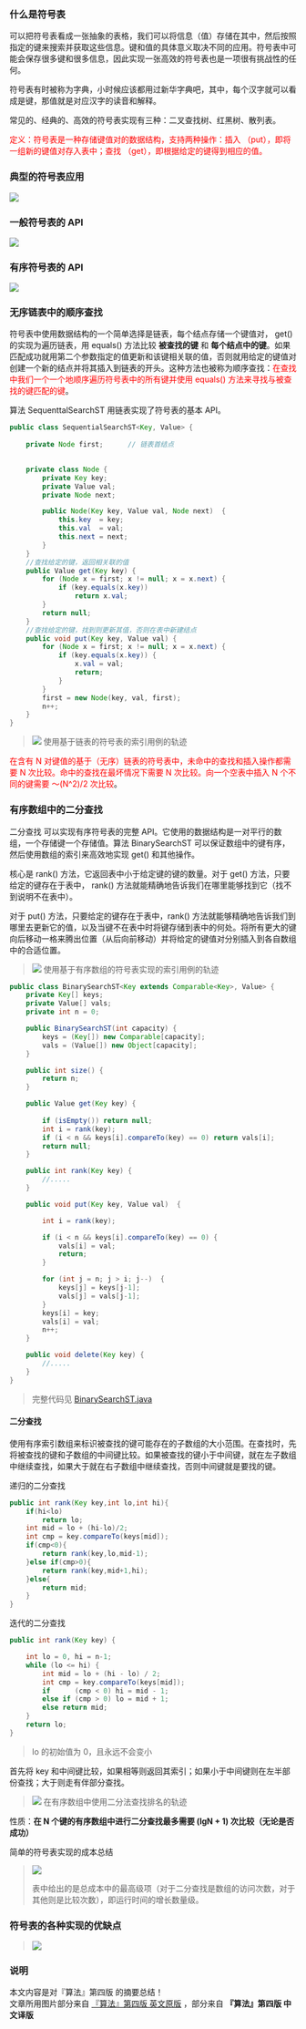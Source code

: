 ﻿
### 什么是符号表

可以把符号表看成一张抽象的表格，我们可以将信息（值）存储在其中，然后按照指定的键来搜索并获取这些信息。键和值的具体意义取决不同的应用。符号表中可能会保存很多键和很多信息，因此实现一张高效的符号表也是一项很有挑战性的任何。

符号表有时被称为字典，小时候应该都用过新华字典吧，其中，每个汉字就可以看成是键，那值就是对应汉字的读音和解释。

常见的、经典的、高效的符号表实现有三种：二叉查找树、红黑树、散列表。

<font color="red">定义：符号表是一种存储键值对的数据结构，支持两种操作：插入 （put），即将一组新的键值对存入表中；查找 （get），即根据给定的键得到相应的值。</font>

### 典型的符号表应用
![](http://os6ycxx7w.bkt.clouddn.com/github/blog/algorithm7/symbol-table-applications.png)

### 一般符号表的 API

![](http://os6ycxx7w.bkt.clouddn.com/github/blog/algorithm7/symbol-table-api2.png)

### 有序符号表的 API
![](http://os6ycxx7w.bkt.clouddn.com/github/blog/algorithm7/ordered-symbol-table-api.png)


### 无序链表中的顺序查找

符号表中使用数据结构的一个简单选择是链表，每个结点存储一个键值对， get() 的实现为遍历链表，用 equals() 方法比较 **被查找的键** 和 **每个结点中的键**。如果匹配成功就用第二个参数指定的值更新和该键相关联的值，否则就用给定的键值对创建一个新的结点并将其插入到链表的开头。这种方法也被称为顺序查找：<font color="red">在查找中我们一个一个地顺序遍历符号表中的所有键并使用 equals() 方法来寻找与被查找的键匹配的键</font>。

算法 SequenttalSearchST 用链表实现了符号表的基本 API。

``` java
public class SequentialSearchST<Key, Value> {
    
    private Node first;      // 链表首结点

   
    private class Node {
        private Key key;
        private Value val;
        private Node next;

        public Node(Key key, Value val, Node next)  {
            this.key  = key;
            this.val  = val;
            this.next = next;
        }
    }
	//查找给定的键，返回相关联的值
    public Value get(Key key) {
        for (Node x = first; x != null; x = x.next) {
            if (key.equals(x.key))
                return x.val;
        }
        return null;
    }
	//查找给定的键，找到则更新其值，否则在表中新建结点
    public void put(Key key, Value val) {
        for (Node x = first; x != null; x = x.next) {
            if (key.equals(x.key)) {
                x.val = val;
                return;
            }
        }
        first = new Node(key, val, first);
        n++;
    }
}
```


> ![](http://os6ycxx7w.bkt.clouddn.com/github/blog/algorithm7/sequential-search.png)
> 使用基于链表的符号表的索引用例的轨迹

<font color="red">在含有 N 对键值的基于（无序）链表的符号表中，未命中的查找和插入操作都需要 N 次比较。命中的查找在最坏情况下需要 N 次比较。向一个空表中插入 N 个不同的键需要 ～(N^2)/2 次比较</font>。


### 有序数组中的二分查找


二分查找 可以实现有序符号表的完整 API。它使用的数据结构是一对平行的数组，一个存储键一个存储值。算法 BinarySearchST 可以保证数组中的键有序，然后使用数组的索引来高效地实现 get() 和其他操作。

核心是 rank() 方法，它返回表中小于给定键的键的数量。对于 get() 方法，只要给定的键存在于表中， rank() 方法就能精确地告诉我们在哪里能够找到它（找不到说明不在表中）。

对于 put() 方法，只要给定的键存在于表中，rank() 方法就能够精确地告诉我们到哪里去更新它的值，以及当键不在表中时将键存储到表中的何处。将所有更大的键向后移动一格来腾出位置（从后向前移动）并将给定的键值对分别插入到各自数组中的合适位置。

> ![](http://os6ycxx7w.bkt.clouddn.com/github/blog/algorithm7/binary-search.png)
> 使用基于有序数组的符号表实现的索引用例的轨迹

``` java
public class BinarySearchST<Key extends Comparable<Key>, Value> {
    private Key[] keys;
    private Value[] vals;
    private int n = 0;

    public BinarySearchST(int capacity) { 
        keys = (Key[]) new Comparable[capacity]; 
        vals = (Value[]) new Object[capacity]; 
    }   

    public int size() {
        return n;
    }

    public Value get(Key key) {
     
        if (isEmpty()) return null;
        int i = rank(key); 
        if (i < n && keys[i].compareTo(key) == 0) return vals[i];
        return null;
    } 

    public int rank(Key key) {
		//.....
    } 

    public void put(Key key, Value val)  {

        int i = rank(key);

        if (i < n && keys[i].compareTo(key) == 0) {
            vals[i] = val;
            return;
        }

        for (int j = n; j > i; j--)  {
            keys[j] = keys[j-1];
            vals[j] = vals[j-1];
        }
        keys[i] = key;
        vals[i] = val;
        n++;
    } 

    public void delete(Key key) {
		//.....
    } 
}
```
> 完整代码见 [BinarySearchST.java](http://algs4.cs.princeton.edu/31elementary/BinarySearchST.java.html)

#### 二分查找

使用有序索引数组来标识被查找的键可能存在的子数组的大小范围。在查找时，先将被查找的键和子数组的中间键比较。如果被查找的键小于中间键，就在左子数组中继续查找，如果大于就在右子数组中继续查找，否则中间键就是要找的键。

递归的二分查找

``` java
public int rank(Key key,int lo,int hi){
	if(hi<lo)
		return lo;
	int mid = lo + (hi-lo)/2;
	int cmp = key.compareTo(keys[mid]);
	if(cmp<0){
		return rank(key,lo,mid-1);
	}else if(cmp>0){
		return rank(key,mid+1,hi);
	}else{
		return mid;
	}
}
```

迭代的二分查找

``` java
public int rank(Key key) {

    int lo = 0, hi = n-1; 
    while (lo <= hi) { 
        int mid = lo + (hi - lo) / 2; 
        int cmp = key.compareTo(keys[mid]);
        if      (cmp < 0) hi = mid - 1; 
        else if (cmp > 0) lo = mid + 1; 
        else return mid; 
    } 
    return lo;
} 
```

> lo 的初始值为 0，且永远不会变小

首先将 key 和中间键比较，如果相等则返回其索引；如果小于中间键则在左半部份查找；大于则走有伴部分查找。

> ![](http://os6ycxx7w.bkt.clouddn.com/github/blog/algorithm7/rank.png)
> 在有序数组中使用二分法查找排名的轨迹


性质：**在 N 个键的有序数组中进行二分查找最多需要 (lgN + 1) 次比较（无论是否成功）**

简单的符号表实现的成本总结

> ![](http://os6ycxx7w.bkt.clouddn.com/github/blog/algorithm7/srh835hk7edgfj6ggdfsswt.png)
> 
> 表中给出的是总成本中的最高级项（对于二分查找是数组的访问次数，对于其他则是比较次数），即运行时间的增长数量级。


### 符号表的各种实现的优缺点

> ![](http://os6ycxx7w.bkt.clouddn.com/github/blog/algorithm7/jlkdsgf6sdfg9sdf678dfgh.png)

### 说明
本文内容是对『算法』第四版 的摘要总结！  
文章所用图片部分来自 [『算法』第四版 英文原版](http://algs4.cs.princeton.edu/home/) ，部分来自 **『算法』第四版 中文译版**

